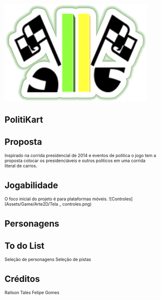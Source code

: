 ![Project Logo](Assets/_Game/Arte2D/logo.png)

# PolitiKart


<h1> Proposta</h1>
  Inspirado na corrida presidencial de 2014 e eventos de politica o jogo tem a proposta colocar os presidenciáveis e outros politicos em uma corrida literal de carros.
  
<h1>Jogabilidade</h1>
O foco inicial do projeto é para plataformas móveis.
![Controles](Assets/Game/Arte2D/Tela _ controles.png)

<h1>Personagens</h1>

<h1>To do List</h1>
Seleção de personagens
Seleção de pistas

<h1>Créditos</h1>
Railson Tales
Felipe Gomes
